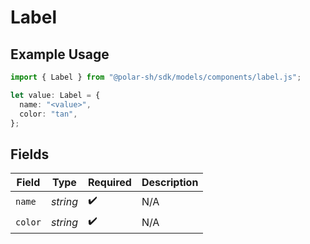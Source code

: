 # Label

## Example Usage

```typescript
import { Label } from "@polar-sh/sdk/models/components/label.js";

let value: Label = {
  name: "<value>",
  color: "tan",
};
```

## Fields

| Field              | Type               | Required           | Description        |
| ------------------ | ------------------ | ------------------ | ------------------ |
| `name`             | *string*           | :heavy_check_mark: | N/A                |
| `color`            | *string*           | :heavy_check_mark: | N/A                |